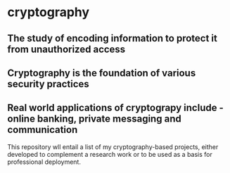 # cryptography

## The study of encoding information to protect it from unauthorized access
## Cryptography is the foundation of various security practices
## Real world applications of cryptograpy include - online banking, private messaging and communication

This repository wll entail a list of my cryptography-based projects, either developed to complement a research work or to be used as a basis for professional deployment.

